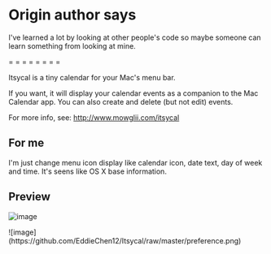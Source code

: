 
# Origin author says
I've learned a lot by looking at other people's code so
maybe someone can learn something from looking at mine.

= = = = = = = =

Itsycal is a tiny calendar for your Mac's menu bar.

If you want, it will display your calendar events as a
companion to the Mac Calendar app. You can also create
and delete (but not edit) events.

For more info, see: http://www.mowglii.com/itsycal

## For me
I'm just change menu icon display like calendar icon, date text, day of week and time. It's seens like OS X base information.

## Preview
![image](https://github.com/EddieChen12/Itsycal/raw/master/preview.png)
<p>
![image](https://github.com/EddieChen12/Itsycal/raw/master/preference.png)
</p>
